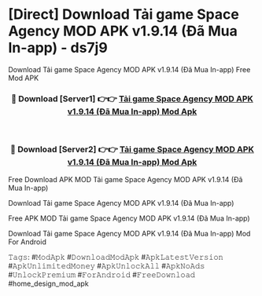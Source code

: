 # [Direct] Download Tải game Space Agency MOD APK v1.9.14 (Đã Mua In-app) - ds7j9
Download Tải game Space Agency MOD APK v1.9.14 (Đã Mua In-app) Free Mod APK

<div align="center">
<h3>🔴 Download [Server1] 👉👉 <a href="https://apk-comot.site?title=Tải_game_Space_Agency_MOD_APK_v1.9.14_(Đã_Mua_In-app)">Tải game Space Agency MOD APK v1.9.14 (Đã Mua In-app) Mod Apk</a></h3><br>

<h3>🔴 Download [Server2] 👉👉 <a href="https://apk-comot.site?title=Tải_game_Space_Agency_MOD_APK_v1.9.14_(Đã_Mua_In-app)">Tải game Space Agency MOD APK v1.9.14 (Đã Mua In-app) Mod Apk</a></h3>
</div>


Free Download APK MOD Tải game Space Agency MOD APK v1.9.14 (Đã Mua In-app)

Download Tải game Space Agency MOD APK v1.9.14 (Đã Mua In-app) 

Free APK MOD Tải game Space Agency MOD APK v1.9.14 (Đã Mua In-app) 

Download Tải game Space Agency MOD APK v1.9.14 (Đã Mua In-app) Mod For Android

𝚃𝚊𝚐𝚜: #𝙼𝚘𝚍𝙰𝚙𝚔 #𝙳𝚘𝚠𝚗𝚕𝚘𝚊𝚍𝙼𝚘𝚍𝙰𝚙𝚔 #𝙰𝚙𝚔𝙻𝚊𝚝𝚎𝚜𝚝𝚅𝚎𝚛𝚜𝚒𝚘𝚗 #𝙰𝚙𝚔𝚄𝚗𝚕𝚒𝚖𝚒𝚝𝚎𝚍𝙼𝚘𝚗𝚎𝚢 #𝙰𝚙𝚔𝚄𝚗𝚕𝚘𝚌𝚔𝙰𝚕𝚕 #𝙰𝚙𝚔𝙽𝚘𝙰𝚍𝚜 #𝚄𝚗𝚕𝚘𝚌𝚔𝙿𝚛𝚎𝚖𝚒𝚞𝚖 #𝙵𝚘𝚛𝙰𝚗𝚍𝚛𝚘𝚒𝚍 #𝙵𝚛𝚎𝚎𝙳𝚘𝚠𝚗𝚕𝚘𝚊𝚍 #home_design_mod_apk